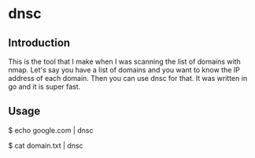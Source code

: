 # dnsc

## Introduction
This is the tool that I make when I was scanning the list of domains with nmap. Let's say you have a list of domains and  you want to know the IP address of each domain. Then you can use dnsc for that. It was written in go and it is super fast.

## Usage 

$ echo google.com | dnsc

$ cat domain.txt | dnsc

